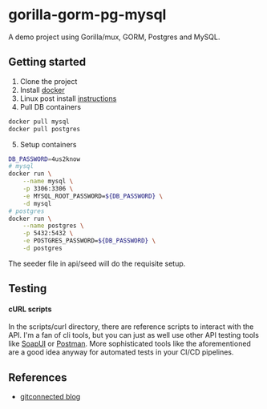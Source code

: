 gorilla-gorm-pg-mysql
=
A demo project using Gorilla/mux, GORM, Postgres and MySQL.

## Getting started
1. Clone the project
2. Install [docker](https://docs.docker.com/install/linux/docker-ce/ubuntu/)
3. Linux post install [instructions](https://docs.docker.com/install/linux/linux-postinstall/)
4. Pull DB containers
```bash
docker pull mysql
docker pull postgres
```
5. Setup containers
```bash
DB_PASSWORD=4us2know
# mysql
docker run \
    --name mysql \
    -p 3306:3306 \
    -e MYSQL_ROOT_PASSWORD=${DB_PASSWORD} \
    -d mysql
# postgres
docker run \
    --name postgres \
    -p 5432:5432 \
    -e POSTGRES_PASSWORD=${DB_PASSWORD} \
    -d postgres
```
The seeder file in api/seed will do the requisite setup.  

## Testing
#### cURL scripts
In the scripts/curl directory, there are reference scripts to interact with the API. I'm a fan of cli tools, but you can just as well use other API testing tools like [SoapUI](https://www.soapui.org/) or [Postman](https://www.getpostman.com/). More sophisticated tools like the aforementioned are a good idea anyway for automated tests in your CI/CD pipelines.

## References
* [gitconnected blog](https://levelup.gitconnected.com/crud-restful-api-with-go-gorm-jwt-postgres-mysql-and-testing-460a85ab7121)
